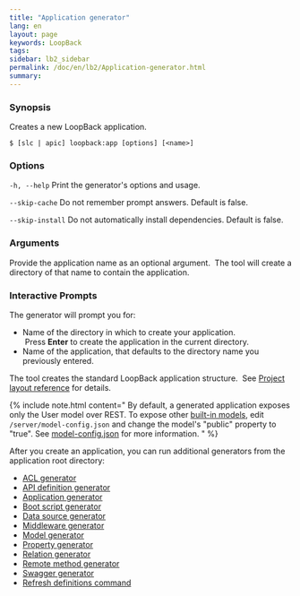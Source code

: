 ```yaml
---
title: "Application generator"
lang: en
layout: page
keywords: LoopBack
tags:
sidebar: lb2_sidebar
permalink: /doc/en/lb2/Application-generator.html
summary:
---
```


### Synopsis

Creates a new LoopBack application.

```shell
$ [slc | apic] loopback:app [options] [<name>]
```

### Options

`-h, --help`
Print the generator's options and usage.

`--skip-cache`
Do not remember prompt answers. Default is false.

`--skip-install`
Do not automatically install dependencies. Default is false.

### Arguments

Provide the application name as an optional argument.  The tool will create a directory of that name to contain the application.

### Interactive Prompts

The generator will prompt you for:

* Name of the directory in which to create your application.  Press **Enter** to create the application in the current directory.
* Name of the application, that defaults to the directory name you previously entered.

The tool creates the standard LoopBack application structure.  See [Project layout reference](/doc/en/lb2/Project-layout-reference.html) for details.

{% include note.html content="
By default, a generated application exposes only the User model over REST.
To expose other [built-in models](https://docs.strongloop.com/display/TRASH/Built-in-models-reference), edit `/server/model-config.json` and change the model's \"public\" property to \"true\".
See [model-config.json](/doc/en/lb2/model-config.json.html) for more information.
" %}

After you create an application, you can run additional generators from the application root directory:

* [ACL generator](/doc/en/lb2/ACL-generator.html)
* [API definition generator](/doc/en/lb2/API-definition-generator.html)
* [Application generator](/doc/en/lb2/Application-generator.html)
* [Boot script generator](/doc/en/lb2/Boot-script-generator.html)
* [Data source generator](/doc/en/lb2/Data-source-generator.html)
* [Middleware generator](/doc/en/lb2/Middleware-generator.html)
* [Model generator](/doc/en/lb2/Model-generator.html)
* [Property generator](/doc/en/lb2/Property-generator.html)
* [Relation generator](/doc/en/lb2/Relation-generator.html)
* [Remote method generator](/doc/en/lb2/Remote-method-generator.html)
* [Swagger generator](/doc/en/lb2/Swagger-generator.html)
* [Refresh definitions command](/doc/en/lb2/Refresh-definitions-command.html)
